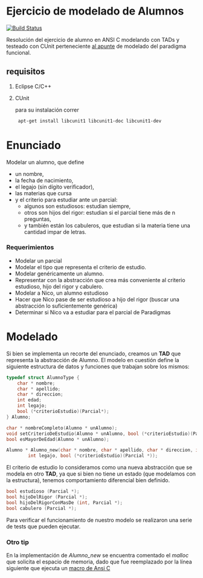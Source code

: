 # Ejercicio de modelado de Alumnos

[![Build Status](https://travis-ci.org/uqbar-project/eg-alumnos-c.svg?branch=master)](https://travis-ci.org/uqbar-project/eg-alumnos-c)

Resolución del ejercicio de alumno en ANSI C modelando con TADs y testeado con CUnit perteneciente [al apunte](https://docs.google.com/document/d/11C2UAbP70dP7sTID-ZxJm_a-5ypKxQUEuZr6GVk5yFI/edit?usp=sharing) de modelado del paradigma funcional.

## requisitos
1. Eclipse C/C++
2. CUnit 
   
     para su instalación correr 
	```bash
	 apt-get install libcunit1 libcunit1-doc libcunit1-dev
	```
	
# Enunciado
Modelar un alumno, que define 
* un nombre, 
* la fecha de nacimiento, 
* el legajo (sin dígito verificador), 
* las materias que cursa 
* y el criterio para estudiar ante un parcial:
  * algunos son estudiosos: estudian siempre, 
  * otros son hijos del rigor: estudian si el parcial tiene más de n preguntas, 
  * y también están los cabuleros, que estudian si la materia tiene una cantidad impar de letras. 

### Requerimientos
* Modelar un parcial
* Modelar el tipo que representa el criterio de estudio.
* Modelar genéricamente un alumno.
* Representar con la abstracción que crea más conveniente al criterio estudioso, hijo del rigor y cabulero.
* Modelar a Nico, un alumno estudioso
* Hacer que Nico pase de ser estudioso a hijo del rigor (buscar una abstracción lo suficientemente genérica)
* Determinar si Nico va a estudiar para el parcial de Paradigmas

# Modelado
Si bien se implementa un recorte del enunciado, creamos un **TAD** que representa la abstracción de Alumno. El modelo en cuestión define la siguiente estructura de datos y funciones que trabajan sobre los mismos:

```C
typedef struct AlumnoType {
	char * nombre;
	char * apellido;
	char * direccion;
	int edad;
	int legajo;
	bool (*criterioEstudio)(Parcial*);
} Alumno;

char * nombreCompleto(Alumno * unAlumno);
void setCriterioDeEstudio(Alumno * unAlumno, bool (*criterioEstudio)(Parcial*));
bool esMayorDeEdad(Alumno * unAlumno);

Alumno * Alumno_new(char * nombre, char * apellido, char * direccion, int edad,
		int legajo, bool (*criterioEstudio)(Parcial *));
```

El criterio de estudio lo consideramos como una nueva abstracción que se modela en otro **TAD**, ya que si bien no tiene un estado (que modelamos con la estructura), tenemos comportamiento diferencial bien definido. 

```c
bool estudioso (Parcial *);
bool hijoDelRigor (Parcial *);
bool hijoDelRigorConMasDe (int, Parcial *);
bool cabulero (Parcial *);
```

Para verificar el funcionamiento de nuestro modelo se realizaron una serie de tests que pueden ejecutar. 

### Otro tip

En la implementación de *Alumno_new* se encuentra comentado el _malloc_ que solicita el espacio de memoria, dado que fue reemplazado por la línea siguiente que ejecuta un [macro de Ansi C](https://gcc.gnu.org/onlinedocs/cpp/Macros.html)
